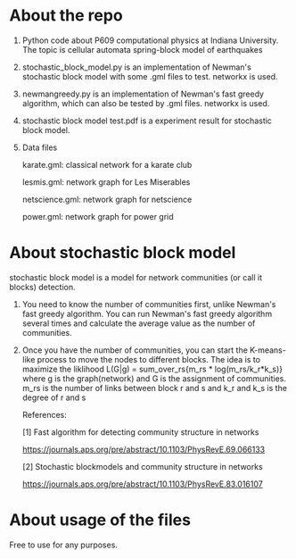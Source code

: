 # About the repo 
1. Python code about P609 computational physics at Indiana University. The topic is cellular automata spring-block model of earthquakes

2. stochastic_block_model.py is an implementation of Newman's stochastic block model with some .gml files to test. networkx is used.

3. newmangreedy.py is an implementation of Newman's fast greedy algorithm, which can also be tested by .gml files. networkx is used.

4. stochastic block model test.pdf is a experiment result for stochastic block model.

5. Data files

   karate.gml: classical network for a karate club

   lesmis.gml: network graph for Les Miserables
   
   netscience.gml: network graph for netscience
   
   power.gml: network graph for power grid
   

# About stochastic block model
   stochastic block model is a model for network communities (or call it blocks) detection.

1. You need to know the number of communities first, unlike Newman's fast greedy algorithm. You can run Newman's fast greedy algorithm several times and calculate the average value as the number of communities.

2. Once you have the number of communities, you can start the K-means-like process to move the nodes to different blocks. The idea is to maximize the
   liklihood L(G|g) = sum_over_rs{m_rs * log(m_rs/k_r*k_s)} where g is the graph(network) and G is the assignment of communities. m_rs is the number of links between block r and s and k_r and k_s is the degree of r and s
   
   References:
   
   [1] Fast algorithm for detecting community structure in networks
   
   https://journals.aps.org/pre/abstract/10.1103/PhysRevE.69.066133
   
   [2] Stochastic blockmodels and community structure in networks
   
   https://journals.aps.org/pre/abstract/10.1103/PhysRevE.83.016107
   
# About usage of the files

Free to use for any purposes.
